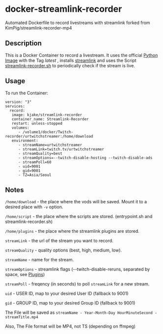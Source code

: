 # docker-streamlink-recorder

Automated Dockerfile to record livestreams with streamlink forked from KimPig/streamlink-recorder-mp4

## Description

This is a Docker Container to record a livestream. It uses the official [Python Image](https://hub.docker.com/_/python) with the Tag *latest*  , installs [streamlink](https://github.com/streamlink/streamlink) and uses the Script [streamlink-recorder.sh](https://raw.githubusercontent.com/lauwarm/docker-streamlink-recorder/main/streamlink-recorder.sh) to periodically check if the stream is live.

## Usage

To run the Container:

```
version: "3"
services:
  record:
   image: kjake/streamlink-recorder
   container_name: Streamlink-Recorder
   restart: unless-stopped
   volumes:
      - /volume1/docker/Twitch-recorder/urtwitchstreamer:/home/download
   environment:
      - streamName=urtwitchstreamer
      - streamLink=twitch.tv/urtwitchstreamer
      - streamQuality=best
      - streamOptions=--twitch-disable-hosting --twitch-disable-ads
      - streamPoll=60
      - uid=9001
      - gid=9001
      - TZ=Asia/Seoul
```

## Notes

`/home/download` - the place where the vods will be saved. Mount it to a desired place with `-v` option.

`/home/script` - the place where the scripts are stored. (entrypoint.sh and streamlink-recorder.sh)

`/home/plugins` - the place where the streamlink plugins are stored.

`streamLink` - the url of the stream you want to record.

`streamQuality` - quality options (best, high, medium, low).

`streamName` - name for the stream.

`streamOptions` - streamlink flags (--twitch-disable-reruns, separated by space, see [Plugins](https://streamlink.github.io/plugins.html))

`streamPoll` - freqency (in seconds) to poll `streamLink` for a new stream.

`uid` - USER ID, map to your desired User ID (fallback to 9001)

`gid` - GROUP ID, map to your desired Group ID (fallback to 9001)

The File will be saved as `streamName - Year-Month-Day HourMinuteSecond - streamTitle.mp4`

Also, The File format will be MP4, not TS (depending on ffmpeg)
